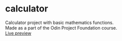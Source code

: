 # calculator
Calculator project with basic mathematics functions. \
Made as a part of the Odin Project Foundation course. \
[Live preview](https:/niklonskyi.github.io/calculator)